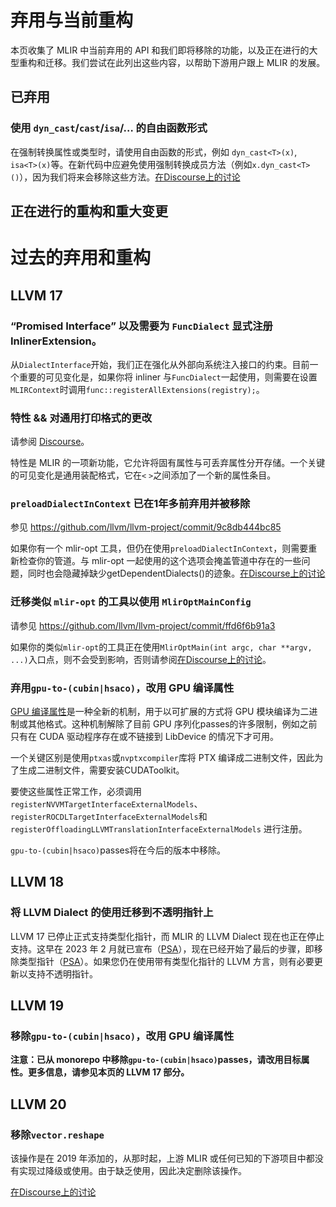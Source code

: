 # 弃用与当前重构

本页收集了 MLIR 中当前弃用的 API 和我们即将移除的功能，以及正在进行的大型重构和迁移。我们尝试在此列出这些内容，以帮助下游用户跟上 MLIR 的发展。

## 已弃用

### 使用 `dyn_cast`/`cast`/`isa`/… 的自由函数形式 

在强制转换属性或类型时，请使用自由函数的形式，例如 `dyn_cast<T>(x)`, `isa<T>(x)`等。在新代码中应避免使用强制转换成员方法（例如`x.dyn_cast<T>()`），因为我们将来会移除这些方法。[在Discourse上的讨论](https://discourse.llvm.org/t/preferred-casting-style-going-forward/68443)

## 正在进行的重构和重大变更

# 过去的弃用和重构

## LLVM 17

### “Promised Interface” 以及需要为 `FuncDialect` 显式注册 InlinerExtension。

从`DialectInterface`开始，我们正在强化从外部向系统注入接口的约束。目前一个重要的可见变化是，如果你将 inliner 与`FuncDialect`一起使用，则需要在设置`MLIRContext`时调用`func::registerAllExtensions(registry);`。

### 特性 && 对通用打印格式的更改

请参阅 [Discourse](https://discourse.llvm.org/t/rfc-introducing-mlir-operation-properties/67846/19)。

特性是 MLIR 的一项新功能，它允许将固有属性与可丢弃属性分开存储。一个关键的可见变化是通用装配格式，它在`<` `>`之间添加了一个新的属性条目。

### `preloadDialectInContext` 已在1年多前弃用并被移除

参见 https://github.com/llvm/llvm-project/commit/9c8db444bc85

如果你有一个 mlir-opt 工具，但仍在使用`preloadDialectInContext`，则需要重新检查你的管道。与 mlir-opt 一起使用的这个选项会掩盖管道中存在的一些问题，同时也会隐藏掉缺少getDependentDialects()的迹象。[在Discourse上的讨论](https://discourse.llvm.org/t/psa-preloaddialectincontext-has-been-deprecated-for-1y-and-will-be-removed/68992)

### 迁移类似 `mlir-opt` 的工具以使用 `MlirOptMainConfig`

请参见 https://github.com/llvm/llvm-project/commit/ffd6f6b91a3

如果你的类似`mlir-opt`的工具正在使用`MlirOptMain(int argc, char **argv, ...)`入口点，则不会受到影响，否则请参阅[在Discourse上的讨论](https://discourse.llvm.org/t/psa-migrating-mlir-opt-like-tools-to-use-mliroptmainconfig/68991)。

### 弃用`gpu-to-(cubin|hsaco)`，改用 GPU 编译属性

[GPU 编译属性](Code%20Documentation/Dialects/'gpu'%20Dialect.md#GPU%20编译)是一种全新的机制，用于以可扩展的方式将 GPU 模块编译为二进制或其他格式。这种机制解除了目前 GPU 序列化passes的许多限制，例如之前只有在 CUDA 驱动程序存在或不链接到 LibDevice 的情况下才可用。

一个关键区别是使用`ptxas`或`nvptxcompiler`库将 PTX 编译成二进制文件，因此为了生成二进制文件，需要安装CUDAToolkit。

要使这些属性正常工作，必须调用`registerNVVMTargetInterfaceExternalModels`、`registerROCDLTargetInterfaceExternalModels`和`registerOffloadingLLVMTranslationInterfaceExternalModels` 进行注册。

`gpu-to-(cubin|hsaco)`passes将在今后的版本中移除。

## LLVM 18

### 将 LLVM Dialect 的使用迁移到不透明指针上

LLVM 17 已停止正式支持类型化指针，而 MLIR 的 LLVM Dialect 现在也正在停止支持。这早在 2023 年 2 月就已宣布（[PSA](https://discourse.llvm.org/t/psa-in-tree-conversion-passes-can-now-be-used-with-llvm-opaque-pointers-please-switch-your-downstream-projects/68738)），现在已经开始了最后的步骤，即移除类型指针（[PSA](https://discourse.llvm.org/t/psa-in-tree-conversion-passes-can-now-be-used-with-llvm-opaque-pointers-please-switch-your-downstream-projects/68738)）。如果您仍在使用带有类型化指针的 LLVM 方言，则有必要更新以支持不透明指针。

## LLVM 19

### 移除`gpu-to-(cubin|hsaco)`，改用 GPU 编译属性

**注意：已从 monorepo 中移除`gpu-to-(cubin|hsaco)`passes，请改用目标属性。更多信息，请参见本页的 LLVM 17 部分。**

## LLVM 20

### 移除`vector.reshape`

该操作是在 2019 年添加的，从那时起，上游 MLIR 或任何已知的下游项目中都没有实现过降级或使用。由于缺乏使用，因此决定删除该操作。

[在Discourse上的讨论](https://discourse.llvm.org/t/rfc-should-vector-reshape-be-removed/80478)

